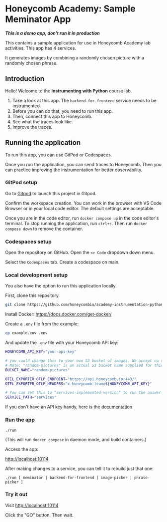 # Honeycomb Academy: Sample Meminator App

**_This is a demo app, don't run it in production_**

This contains a sample application for use in Honeycomb Academy lab activities. This app has 4 services.

It generates images by combining a randomly chosen picture with a randomly chosen phrase.

## Introduction

Hello! Welcome to the **Instrumenting with Python** course lab.

1. Take a look at this app. The `backend-for-frontend` service needs to be instrumented.
2. Before you can do that, you need to run this app.
3. Then, connect this app to Honeycomb.
4. See what the traces look like.
5. Improve the traces.

## Running the application

To run this app, you can use GitPod or Codespaces.

Once you run the application, you can send traces to Honeycomb. Then you can practice improving the instrumentation for better observability.

### GitPod setup

Go to [Gitpod](https://gitpod.io/#https://github.com/honeycombio/academy-instrumentation-python) to launch this project in Gitpod.

Confirm the workspace creation. You can work in the browser with VS Code Browser or in your local code editor. The default settings are acceptable.

Once you are in the code editor, run `docker compose up` in the code editor's terminal. To stop running the application, run `ctrl+c`. Then run `docker compose down` to remove the container.

### Codespaces setup

Open the repository on GitHub. Open the `<> Code` dropdown down menu.

Select the `Codespaces` tab. Create a codespace on main.

### Local development setup

You also have the option to run this application locally.

First, clone this repository.

```bash
git clone https://github.com/honeycombio/academy-instrumentation-python.git
```

Install Docker: https://docs.docker.com/get-docker/

Create a `.env` file from the example:

```bash
cp example.env .env
```

And update the `.env` file with your Honeycomb API key:

```bash
HONEYCOMB_API_KEY="your-api-key"

# you could change this to your own S3 bucket of images. We accept no responsibility for the outcome.
# Note: "random-pictures" is an actual S3 bucket name supplied for this course, filled with SFW meme images
BUCKET_NAME="random-pictures"

OTEL_EXPORTER_OTLP_ENDPOINT="https://api.honeycomb.io:443/"
OTEL_EXPORTER_OTLP_HEADERS="x-honeycomb-team=${HONEYCOMB_API_KEY}"

# You can set this to "services-implemented-version" to run the answer-guide version
SERVICE_PATH="services"
```

If you don't have an API key handy, here is the [documentation](https://docs.honeycomb.io/get-started/configure/environments/manage-api-keys/#create-api-key).

### Run the app

`./run`

(This will run `docker compose` in daemon mode, and build containers.)

Access the app:

[http://localhost:10114]()

After making changes to a service, you can tell it to rebuild just that one:

`./run [ meminator | backend-for-frontend | image-picker | phrase-picker ]`

### Try it out

Visit [http://localhost:10114]()

Click the "GO" button. Then wait.
